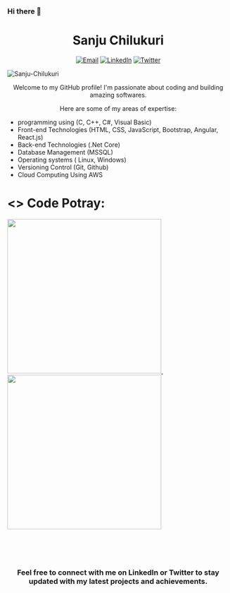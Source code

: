### Hi there 👋

<h1 align="center">Sanju Chilukuri</h1>

<p align="center">
  <a href="20a91a1209@aec.edu.in"><img src="https://img.shields.io/badge/Email-%23EA4335.svg?&style=flat-square&logo=gmail&logoColor=white" alt="Email"></a>
  <a href="https://www.linkedin.com/in/sanju-chilukuri/"><img src="https://img.shields.io/badge/LinkedIn-%230077B5.svg?&style=flat-square&logo=linkedin&logoColor=white" alt="LinkedIn"></a>
  <a href="https://twitter.com/your-twitter"><img src="https://img.shields.io/badge/Twitter-%231DA1F2.svg?&style=flat-square&logo=twitter&logoColor=white" alt="Twitter"></a>
</p>

<p align="left"> <img src="https://komarev.com/ghpvc/?username=Sanjuchilukuri&label=Profile%20views&color=0e75b6&style=flat" alt="Sanju-Chilukuri" /> </p>
<p align="center">Welcome to my GitHub profile! I'm passionate about coding and building amazing softwares.</p>
<p align="center">Here are some of my areas of expertise:</p>

<ul>
  <li>programming using (C, C++, C#, Visual Basic)</li>
  <li>Front-end Technologies (HTML, CSS, JavaScript, Bootstrap, Angular, React.js)</li>
  <li>Back-end Technologies (.Net Core) </li>
  <li>Database Management (MSSQL)</li>
  <li>Operating systems ( Linux, Windows) </li>
  <li>Versioning Control (Git, Github) </li>
  <li>Cloud Computing Using AWS</li>
</ul>


<!--
# 💻 Tech Stack:
![C](https://img.shields.io/badge/C-00599C?style=for-the-badge&logo=c&logoColor=white) ![C++](https://img.shields.io/badge/c++-%2300599C.svg?style=for-the-badge&logo=c%2B%2B&logoColor=white) ![Python](https://img.shields.io/badge/python-3670A0?style=for-the-badge&logo=python&logoColor=ffdd54)  ![Java](https://img.shields.io/badge/Java-ED8B00?style=for-the-badge&logo=java&logoColor=white)

![HTML5](https://img.shields.io/badge/html5-%23E34F26.svg?style=for-the-badge&logo=html5&logoColor=white)  ![CSS3](https://img.shields.io/badge/css3-%231572B6.svg?style=for-the-badge&logo=css3&logoColor=white) ![JavaScript](https://img.shields.io/badge/javascript-%23323330.svg?style=for-the-badge&logo=javascript&logoColor=%23F7DF1E) ![Bootstrap](https://img.shields.io/badge/bootstrap-%23563D7C.svg?style=for-the-badge&logo=bootstrap&logoColor=white)

![AWS](https://img.shields.io/badge/AWS-%23FF9900.svg?style=for-the-badge&logo=amazon-aws&logoColor=white) ![DevOps](https://img.shields.io/badge/DevOps-%230076D6.svg?style=for-the-badge&logo=azure-devops&logoColor=white)
![LINUX](https://img.shields.io/badge/Linux-FCC624?style=for-the-badge&logo=linux&logoColor=black)  ![MySQL](https://img.shields.io/badge/mysql-%2300f.svg?style=for-the-badge&logo=mysql&logoColor=white)
-->

# <> Code Potray:
<p >
  <a href="https://www.geeksforgeeks.org/user/sanju_chilukuri">
    <img src="https://coding-cards.vercel.app/api/gfg-stats?action=profileCard&theme=dark&userName=sanju_chilukuri" width="350">
  </a>
  &nbsp;&nbsp;&nbsp;&nbsp;&nbsp;&nbsp;&nbsp;
  <a href="https://leetcode.com/sanju1819/">
    <img src="https://coding-cards.vercel.app/api/leetcode-stats?action=profileCard&theme=dark&userName=sanju1819" width="350">
  </a>
</p>

<!--
#  <p align="center">Check out some of my projects:</p>

<ul>
  <li><a href="https://github.com/Sanjuchilukuri/CI-CD-Pipeline">Project  1</a> - CI/CD pipeline with jenkins.</li>
  <li><a href="https://github.com/Sanjuchilukuri/trail">Project 2</a> - personal portfolio.</li>
</ul>
-->


<br><br><br>
<h3><p align="center">Feel free to connect with me on LinkedIn or Twitter to stay updated with my latest projects and achievements.</p></h3>
